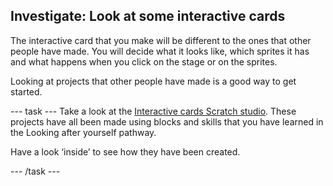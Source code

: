 ## Investigate: Look at some interactive cards
The interactive card that you make will be different to the ones that other people have made. You will decide what it looks like, which sprites it has and what happens when you click on the stage or on the sprites. 

Looking at projects that other people have made is a good way to get started. 

--- task ---
Take a look at the [Interactive cards Scratch studio](). These projects have all been made using blocks and skills that you have learned in the Looking after yourself pathway.

Have a look ‘inside’ to see how they have been created.

--- /task ---

